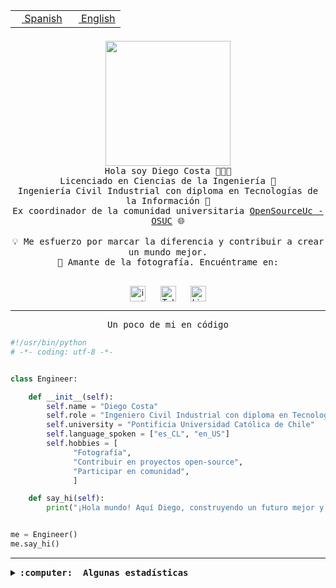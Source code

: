 <table border="0"  align="right">
 <tr><td><a href="README.md"><img src="https://upload.wikimedia.org/wikipedia/commons/thumb/8/89/Bandera_de_Espa%C3%B1a.svg/1200px-Bandera_de_Espa%C3%B1a.svg.png" height="10"> Spanish</a></td>
 <td><a href="README.en.md"><img src="https://upload.wikimedia.org/wikipedia/commons/a/a4/Flag_of_the_United_States.svg" height="10"> English</a></td></tr>
</table><br><br><br>

<p align="center">
  <img src="https://github.com/diegocostares/diegocostares/blob/main/Images/aaa2.gif?raw=true" height="200px" weight="200px">
  <br><samp>
    Hola soy Diego Costa 👨🏻‍💻<br>
    Licenciado en Ciencias de la Ingeniería 🤖<br>
    Ingeniería Civil Industrial con diploma en Tecnologías de la Información 🧠<br>
    Ex coordinador de la comunidad universitaria <a href="https://github.com/open-source-uc">OpenSourceUc - OSUC</a> 🌐<br>
  <br>
    💡 Me esfuerzo por marcar la diferencia y contribuir a crear un mundo mejor.<br>
    📸 Amante de la fotografía. Encuéntrame en: <br>
  <br></samp>
</p>

<p align="center">
   <a href="https://instagram.com/diegocosta_no" target="blank">
      <img align="center" src="https://cdn.jsdelivr.net/npm/simple-icons@3.0.1/icons/instagram.svg" alt="instagram" height="25px" width="25px" />
      &#8203;
   </a>
   &nbsp; &nbsp; &nbsp;
   <a href="https://t.me/diegocosta_no" target="blank">
      <img align="center" alt="Telegram" width="25px" src="https://icons-for-free.com/iconfiles/png/512/Telegram-1324888767380505522.png" />
      &#8203;
   </a>
   &nbsp; &nbsp; &nbsp;
   <a href="https://www.linkedin.com/in/diegocostar/" target="blank">
      <img align="center" alt="LinkedIn" width="25px" src="https://img.icons8.com/metro/452/linkedin.png" />
      &#8203;
   </a>
</p>

---

<p align="center"><front size="25"><samp>Un poco de mi en código</samp></front></p>

```python
#!/usr/bin/python
# -*- coding: utf-8 -*-


class Engineer:

    def __init__(self):
        self.name = "Diego Costa"
        self.role = "Ingeniero Civil Industrial con diploma en Tecnologías de la Información"
        self.university = "Pontificia Universidad Católica de Chile"
        self.language_spoken = ["es_CL", "en_US"]
        self.hobbies = [
              "Fotografía",
              "Contribuir en proyectos open-source",
              "Participar en comunidad",
              ]

    def say_hi(self):
        print("¡Hola mundo! Aquí Diego, construyendo un futuro mejor y cambiando el mundo.")


me = Engineer()
me.say_hi()
```

---

<details>
  <summary><b><samp>:computer: &nbsp;Algunas estadísticas</samp></b></summary>
  <br/></p>

<!--START_SECTION:waka-->
![Code Time](http://img.shields.io/badge/Code%20Time-1%2C916%20hrs%202%20mins-blue)

📅 **Soy más productivo los Miércoles** 

```text
Lunes                    14780 commits       █░░░░░░░░░░░░░░░░░░░░░░░░   05.77 % 
Martes                   10067 commits       █░░░░░░░░░░░░░░░░░░░░░░░░   03.93 % 
Miércoles                80341 commits       ████████░░░░░░░░░░░░░░░░░   31.37 % 
Jueves                   69685 commits       ███████░░░░░░░░░░░░░░░░░░   27.21 % 
Viernes                  73996 commits       ███████░░░░░░░░░░░░░░░░░░   28.89 % 
Sábado                   6850 commits        █░░░░░░░░░░░░░░░░░░░░░░░░   02.67 % 
Domingo                  395 commits         ░░░░░░░░░░░░░░░░░░░░░░░░░   00.15 % 
```


📊 **Esta semana me dediqué a** 

```text
🐱‍💻 Proyectos: 
buk-webapp               10 hrs 24 mins      █████████████████░░░░░░░░   66.45 % 
FrostGuard               5 hrs 4 mins        ████████░░░░░░░░░░░░░░░░░   32.37 % 
hackathon                11 mins             ░░░░░░░░░░░░░░░░░░░░░░░░░   01.18 % 
```


 Last Updated on 13/10/2024 21:45:37 UTC
<!--END_SECTION:waka-->

<p align="center"> <img src="https://github-readme-stats.vercel.app/api?username=diegocostares&show_icons=true&theme=ayu-mirage" alt="abhisheknaiidu" /></p>

</details>
